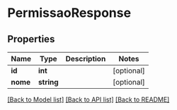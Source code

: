 # PermissaoResponse

## Properties
Name | Type | Description | Notes
------------ | ------------- | ------------- | -------------
**id** | **int** |  | [optional] 
**nome** | **string** |  | [optional] 

[[Back to Model list]](../README.md#documentation-for-models) [[Back to API list]](../README.md#documentation-for-api-endpoints) [[Back to README]](../README.md)


